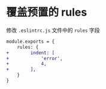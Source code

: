 # 覆盖预置的 rules

修改 `.eslintrc.js` 文件中的 `rules` 字段

```diff
module.exports = {
    rules: {
+        indent: [
+            'error',
+            4,
+        ],
    }
}
```